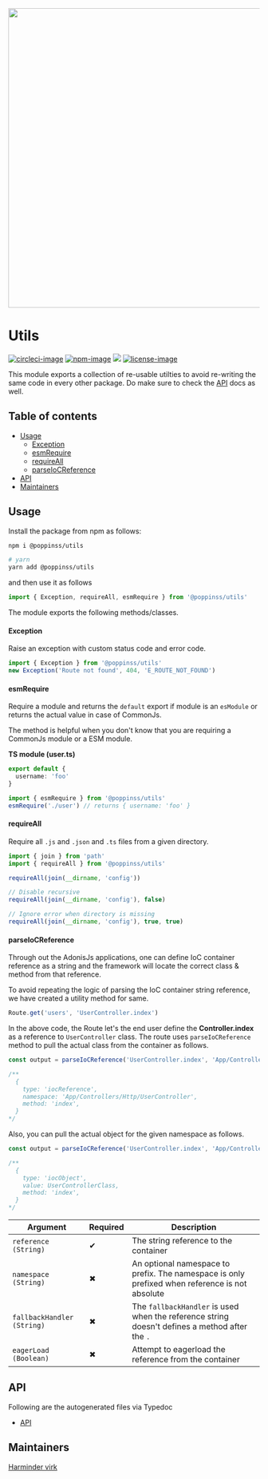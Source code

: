 <div align="center">
  <img src="https://res.cloudinary.com/adonisjs/image/upload/q_100/v1557762307/poppinss_iftxlt.jpg" width="600px">
</div>

# Utils
[![circleci-image]][circleci-url] [![npm-image]][npm-url] ![][typescript-image] [![license-image]][license-url]

This module exports a collection of re-usable utilties to avoid re-writing the same code in every other package. Do make sure to check the [API](docs/README.md) docs as well.

<!-- START doctoc generated TOC please keep comment here to allow auto update -->
<!-- DON'T EDIT THIS SECTION, INSTEAD RE-RUN doctoc TO UPDATE -->
## Table of contents

- [Usage](#usage)
    - [Exception](#exception)
    - [esmRequire](#esmrequire)
    - [requireAll](#requireall)
    - [parseIoCReference](#parseiocreference)
- [API](#api)
- [Maintainers](#maintainers)

<!-- END doctoc generated TOC please keep comment here to allow auto update -->

## Usage
Install the package from npm as follows:

```sh
npm i @poppinss/utils

# yarn
yarn add @poppinss/utils
```

and then use it as follows

```ts
import { Exception, requireAll, esmRequire } from '@poppinss/utils'
```

The module exports the following methods/classes.

#### Exception
Raise an exception with custom status code and error code.

```ts
import { Exception } from '@poppinss/utils'
new Exception('Route not found', 404, 'E_ROUTE_NOT_FOUND')
```

#### esmRequire
Require a module and returns the `default` export if module is an `esModule` or returns the actual value in case of CommonJs.

The method is helpful when you don't know that you are requiring a CommonJs module or a ESM module.

**TS module (user.ts)**
```ts
export default {
  username: 'foo'
}
```

```ts
import { esmRequire } from '@poppinss/utils'
esmRequire('./user') // returns { username: 'foo' }
```

#### requireAll
Require all `.js` and `.json` and `.ts` files from a given directory.

```ts
import { join } from 'path'
import { requireAll } from '@poppinss/utils'

requireAll(join(__dirname, 'config'))

// Disable recursive
requireAll(join(__dirname, 'config'), false)

// Ignore error when directory is missing
requireAll(join(__dirname, 'config'), true, true)
```

#### parseIoCReference
Through out the AdonisJs applications, one can define IoC container reference as a string and the framework will locate the correct class & method from that reference.

To avoid repeating the logic of parsing the IoC container string reference, we have created a utility method for same.

```ts
Route.get('users', 'UserController.index')
```

In the above code, the Route let's the end user define the **Controller.index** as a reference to `UserController` class. The route uses `parseIoCReference` method to pull the actual class from the container as follows.

```ts
const output = parseIoCReference('UserController.index', 'App/Controllers/Http')

/**
  {
    type: 'iocReference',
    namespace: 'App/Controllers/Http/UserController',
    method: 'index',
  }
*/
```

Also, you can pull the actual object for the given namespace as follows.

```ts
const output = parseIoCReference('UserController.index', 'App/Controllers/Http', undefined, true)

/**
  {
    type: 'iocObject',
    value: UserControllerClass,
    method: 'index',
  }
*/
```

| Argument | Required | Description |
|----------|-----------|------------|
| `reference (String)` | ✔ | The string reference to the container |
| `namespace (String)` | ✖︎ | An optional namespace to prefix. The namespace is only prefixed when reference is not absolute |
| `fallbackHandler (String)` | ✖ | The `fallbackHandler` is used when the reference string doesn't defines a method after the `.` |
| `eagerLoad (Boolean)`| ✖ | Attempt to eagerload the reference from the container |

## API
Following are the autogenerated files via Typedoc

* [API](docs/README.md)

## Maintainers
[Harminder virk](https://github.com/thetutlage)

[circleci-image]: https://img.shields.io/circleci/project/github/poppinss/utils/master.svg?style=for-the-badge&logo=circleci
[circleci-url]: https://circleci.com/gh/poppinss/utils "circleci"

[npm-image]: https://img.shields.io/npm/v/@poppinss/utils.svg?style=for-the-badge&logo=npm
[npm-url]: https://npmjs.org/package/@poppinss/utils "npm"
[typescript-image]: https://img.shields.io/badge/Typescript-294E80.svg?style=for-the-badge&logo=typescript

[license-url]: LICENSE.md
[license-image]: https://img.shields.io/aur/license/pac.svg?style=for-the-badge
